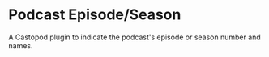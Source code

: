 # Podcast Episode/Season

A Castopod plugin to indicate the podcast's episode or season number and names.
